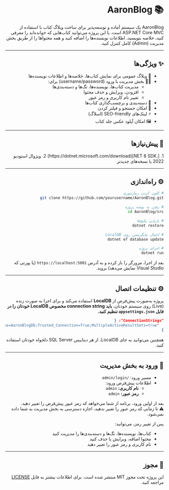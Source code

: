 
<div dir="rtl">

# 📚 AaronBlog

<p dir="rtl">
AaronBlog یک سیستم آماده و توسعه‌پذیر برای ساخت وبلاگ کتاب با استفاده از ASP.NET Core MVC است.
با این پروژه می‌توانید کتاب‌هایی که خوانده‌اید را معرفی کنید، خلاصه بنویسید، اطلاعات نویسنده‌ها را اضافه کنید و همه محتواها را از طریق بخش مدیریت (Admin) کامل کنترل کنید.
</p>

---

## ✨ ویژگی‌ها

- 📝 وبلاگ عمومی برای نمایش کتاب‌ها، خلاصه‌ها و اطلاعات نویسنده‌ها
- 🧑‍💼 بخش مدیریت با ورود (username/password) برای:
  - مدیریت کتاب‌ها، نویسنده‌ها، تگ‌ها و دسته‌بندی‌ها
  - افزودن، ویرایش و حذف محتوا
  - تغییر نام کاربری و رمز عبور
- 🔖 دسته‌بندی و برچسب‌گذاری کتاب‌ها
- 🔎 امکان جستجو و فیلتر کردن
- ⚡ لینک‌های SEO-friendly (اسلاگ)
- 🖼 امکان آپلود عکس جلد کتاب

---

## 🚀 پیش‌نیازها

<p dir="rtl">
  1. [.NET 8 SDK](https://dotnet.microsoft.com/download)
  2. ویژوال استودیو 2022 یا نسخه‌های جدیدتر
</p>

---

## ⚙️ راه‌اندازی

```bash
# کلون کردن ریپازیتوری
git clone https://github.com/yourusername/AaronBlog.git

# رفتن به پوشه پروژه
cd AaronBlog/src

# بازیابی پکیج‌ها
dotnet restore

# اعمال مایگریشن روی LocalDB
dotnet ef database update

# اجرای پروژه
dotnet run
```

بعد از اجرا، مرورگر را باز کرده و به آدرس `https://localhost:5001` (یا پورتی که Visual Studio نمایش می‌دهد) بروید.

---

## ⚙️ تنظیمات اتصال

پروژه به‌صورت پیش‌فرض از **LocalDB** استفاده می‌کند و برای اجرا به صورت زنده (Live) روی سیستم خودتان، **باید connection string مخصوص LocalDB خودتان را در فایل `appsettings.json` تنظیم کنید.**

```json
"ConnectionStrings": {
  "DefaultConnection": "Server=(localdb)\\mssqllocaldb;Database=AaronBlogDb;Trusted_Connection=True;MultipleActiveResultSets=true"
}
```

همچنین می‌توانید به جای LocalDB، از هر دیتابیس SQL Server دلخواه خودتان استفاده کنید.

---

## 🔐 ورود به بخش مدیریت

- مسیر ورود: `/admin/login`
- اطلاعات پیش‌فرض ورود:
  - **نام کاربری:** `admin`
  - **رمز عبور:** `admin`

بعد از اولین ورود، برنامه از شما می‌خواهد که رمز عبور پیش‌فرض را تغییر دهید.  
⚠️ تا زمانی که رمز عبور را تغییر ندهید، اجازه دسترسی به بخش مدیریت به شما داده نمی‌شود.

پس از تغییر رمز، می‌توانید:

- کتاب‌ها، نویسنده‌ها، تگ‌ها و دسته‌بندی‌ها را مدیریت کنید
- محتوا اضافه، ویرایش یا حذف کنید
- نام کاربری و رمز عبور را تغییر دهید

---

## 🪪 مجوز

این پروژه تحت مجوز MIT منتشر شده است. برای اطلاعات بیشتر به فایل [LICENSE](LICENSE) مراجعه کنید.

</div>
